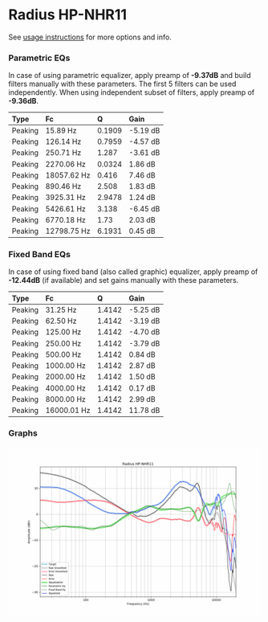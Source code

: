 # Radius HP-NHR11
See [usage instructions](https://github.com/jaakkopasanen/AutoEq#usage) for more options and info.

### Parametric EQs
In case of using parametric equalizer, apply preamp of **-9.37dB** and build filters manually
with these parameters. The first 5 filters can be used independently.
When using independent subset of filters, apply preamp of **-9.36dB**.

| Type    | Fc          |      Q | Gain     |
|:--------|:------------|:-------|:---------|
| Peaking | 15.89 Hz    | 0.1909 | -5.19 dB |
| Peaking | 126.14 Hz   | 0.7959 | -4.57 dB |
| Peaking | 250.71 Hz   | 1.287  | -3.61 dB |
| Peaking | 2270.06 Hz  | 0.0324 | 1.86 dB  |
| Peaking | 18057.62 Hz | 0.416  | 7.46 dB  |
| Peaking | 890.46 Hz   | 2.508  | 1.83 dB  |
| Peaking | 3925.31 Hz  | 2.9478 | 1.24 dB  |
| Peaking | 5426.61 Hz  | 3.138  | -6.45 dB |
| Peaking | 6770.18 Hz  | 1.73   | 2.03 dB  |
| Peaking | 12798.75 Hz | 6.1931 | 0.45 dB  |

### Fixed Band EQs
In case of using fixed band (also called graphic) equalizer, apply preamp of **-12.44dB**
(if available) and set gains manually with these parameters.

| Type    | Fc          |      Q | Gain     |
|:--------|:------------|:-------|:---------|
| Peaking | 31.25 Hz    | 1.4142 | -5.25 dB |
| Peaking | 62.50 Hz    | 1.4142 | -3.19 dB |
| Peaking | 125.00 Hz   | 1.4142 | -4.70 dB |
| Peaking | 250.00 Hz   | 1.4142 | -3.79 dB |
| Peaking | 500.00 Hz   | 1.4142 | 0.84 dB  |
| Peaking | 1000.00 Hz  | 1.4142 | 2.87 dB  |
| Peaking | 2000.00 Hz  | 1.4142 | 1.50 dB  |
| Peaking | 4000.00 Hz  | 1.4142 | 0.17 dB  |
| Peaking | 8000.00 Hz  | 1.4142 | 2.99 dB  |
| Peaking | 16000.01 Hz | 1.4142 | 11.78 dB |

### Graphs
![](./Radius%20HP-NHR11.png)